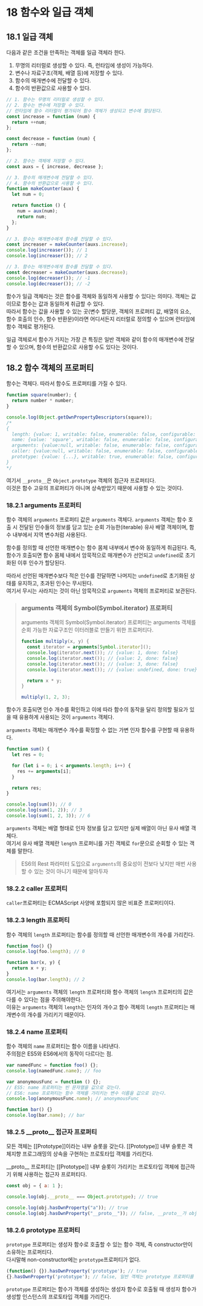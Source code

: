 # 18 함수와 일급 객체

## 18.1 일급 객체

다음과 같은 조건을 만족하는 객체를 일급 객체라 한다.

1. 무명의 리터럴로 생성할 수 있다. 즉, 런타임에 생성이 가능하다.
2. 변수나 자료구조(객체, 배열 등)에 저장할 수 있다.
3. 함수의 매개변수에 전달할 수 있다.
4. 함수의 반환값으로 사용할 수 있다.

```js
// 1. 함수는 무명의 리터럴로 생성할 수 있다.
// 2. 함수는 변수에 저장할 수 있다.
// 런타임에 함수 리터럴이 평가되어 함수 객체가 생성되고 변수에 할당된다.
const increase = function (num) {
  return ++num;
};

const decrease = function (num) {
  return --num;
};

// 2. 함수는 객체에 저장할 수 있다.
const auxs = { increase, decrease };

// 3. 함수의 매개변수에 전달할 수 있다.
// 4. 함수의 반환값으로 사용할 수 있다.
function makeCounter(aux) {
  let num = 0;

  return function () {
    num = aux(num);
    return num;
  };
}

// 3. 함수는 매개변수에게 함수를 전달할 수 있다.
const increaser = makeCounter(auxs.increase);
console.log(increaser()); // 1
console.log(increaser()); // 2

// 3. 함수는 매개변수에게 함수를 전달할 수 있다.
const decreaser = makeCounter(auxs.decrease);
console.log(decreaser()); // -1
console.log(decreaser()); // -2
```

함수가 일급 객체라는 것은 함수를 객체와 동일하게 사용할 수 있다는 의미다. 객체는 값이므로 함수는 값과 동일하게 취급할 수 있다.  
따라서 함수는 값을 사용할 수 있는 곳(변수 할당문, 객체의 프로퍼티 값, 배열의 요소, 함수 호출의 인수, 함수 반환문)이라면 어디서든지 리터럴로 정의할 수 있으며 런타임에 함수 객체로 평가된다.

일급 객체로서 함수가 가지는 가장 큰 특징은 일반 객체와 같이 함수의 매개변수에 전달할 수 있으며, 함수의 반환값으로 사용할 수도 있다는 것이다.

## 18.2 함수 객체의 프로퍼티

함수는 객체다. 따라서 함수도 프로퍼티를 가질 수 있다.

```js
function square(number); {
  return number * number;
}

console.log(Object.getOwnPropertyDescriptors(square));
/*
{
  length: {value: 1, writable: false, enumerable: false, configurable: true}
  name: {value: 'square', writable: false, enumerable: false, configurable: true}
  arguments: {value:null, writable: false, enumerable: false, configurable: false}
  caller: {value:null, writable: false, enumerable: false, configurable: false}
  prototype: {value: {...}, writable: true, enumerable: false, configurable: false}
}
*/
```

여기서 `__proto__`은 `Object.prototype` 객체의 접근자 프로퍼티다.  
이것은 함수 고유의 프로퍼티가 아니며 상속받았기 때문에 사용할 수 있는 것이다.

### 18.2.1 arguments 프로퍼티

함수 객체의 `arguments` 프로퍼티 값은 `arguments` 객체다. `arguments` 객체는 함수 호출 시 전달된 인수들의 정보를 담고 있는 순회 가능한(iterable) 유사 배열 객체이며, 함수 내부에서 지역 변수처럼 사용된다.

함수를 정의할 때 선언한 매개변수는 함수 몸체 내부에서 변수와 동일하게 취급된다. 즉, 함수가 호출되면 함수 몸체 내에서 암묵적으로 매개변수가 선언되고 `undefined`로 초기화된 이후 인수가 할당된다.

따라서 선언된 매개변수보다 적은 인수를 전달하면 나머지는 `undefined`로 초기화된 상태를 유지하고, 초과된 인수는 무시된다.  
여기서 무시는 사라지는 것이 아닌 암묵적으로 `arguments` 객체의 프로퍼티로 보관된다.

> ### arguments 객체의 Symbol(Symbol.iterator) 프로퍼티
>
> arguments 객체의 Symbol(Symbol.iterator) 프로퍼티는 arguments 객체를 순회 가능한 자료구조인 이터러블로 만들기 위한 프로퍼티다.
>
> ```js
> function multiply(x, y) {
>   const iterator = arguments[Symbol.iterator]();
>   console.log(iterator.next()); // {value: 1, done: false}
>   console.log(iterator.next()); // {value: 2, done: false}
>   console.log(iterator.next()); // {value: 3, done: false}
>   console.log(iterator.next()); // {value: undefined, done: true}
>
>   return x * y;
> }
>
> multiply(1, 2, 3);
> ```

함수가 호출되면 인수 개수를 확인하고 이에 따라 함수의 동작을 달리 정의할 필요가 있을 때 유용하게 사용되는 것이 `arguments` 객체다.

`arguments` 객체는 매개변수 개수를 확정할 수 없는 가변 인자 함수를 구현할 때 유용하다.

```js
function sum() {
  let res = 0;

  for (let i = 0; i < arguments.length; i++) {
    res += arguments[i];
  }

  return res;
}

console.log(sum()); // 0
console.log(sum(1, 2)); // 3
console.log(sum(1, 2, 3)); // 6
```

`arguments` 객체는 배열 형태로 인자 정보를 담고 있지만 실제 배열이 아닌 유사 배열 객체다.  
여기서 유사 배열 객체란 `length` 프로퍼니를 가진 객체로 `for`문으로 순회할 수 있는 객체를 말한다.

> ES6의 Rest 파라미터 도입으로 `arguments`의 중요성이 전보다 낮지만 매번 사용할 수 있는 것이 아니기 때문에 알아두자

### 18.2.2 caller 프로퍼티

`caller`프로퍼티는 ECMAScript 사양에 포함되지 않은 비표준 프로퍼티이다.

### 18.2.3 length 프로퍼티

함수 객체의 `length` 프로퍼티는 함수를 정의할 때 선언한 매개변수의 개수를 가리킨다.

```js
function foo() {}
console.log(foo.length); // 0

function bar(x, y) {
  return x + y;
}
console.log(bar.length); // 2
```

여기서는 `arguments` 객체의 `length` 프로퍼티와 함수 객체의 `length` 프로퍼티의 값은 다를 수 있다는 점을 주의해야한다.  
이유는 `arguments` 객체의 `length`는 인자의 개수고 함수 객체의 `length` 프로퍼티는 매개변수의 개수를 가리키기 때문이다.

### 18.2.4 name 프로퍼티

함수 객체의 `name` 프로퍼티는 함수 이름을 나타낸다.  
주의점은 ES5와 ES6에서의 동작이 다르다는 점.

```js
var namedFunc = function foo() {};
console.log(namedFunc.name); // foo

var anonymousFunc = function () {};
// ES5: name 프로퍼티는 빈 문자열을 값으로 갖는다.
// ES6: name 프로퍼티는 함수 객체를 가리키는 변수 이름을 값으로 갖는다.
console.log(anonymousFunc.name); // anonymousFunc

function bar() {}
console.log(bar.name); // bar
```

### 18.2.5 \_\_proto\_\_ 접근자 프로퍼티

모든 객체는 [[Prototype]]이라는 내부 슬롯을 갖는다. [[Prototype]] 내부 슬롯은 객체지향 프로그래밍의 상속을 구현하는 프로토타입 객체를 가리킨다.

\_\_proto\_\_ 프로퍼티는 [[Prototype]] 내부 슬롯이 가리키는 프로토타입 객체에 접근하기 위해 사용하는 접근자 프로퍼티다.

```js
const obj = { a: 1 };

console.log(obj.__proto__ === Object.prototype); // true

console.log(obj.hasOwnProperty("a")); // true
console.log(obj.hasOwnProperty("__proto__")); // false, __proto__가 obj의 고유 프로퍼티 키가 아니기 때문
```

### 18.2.6 prototype 프로퍼티

`prototype` 프로퍼티는 생성자 함수로 호출할 수 있는 함수 객체, 즉 constructor만이 소유하는 프로퍼티다.  
다시말해 non-constructor에는 `prototype`프로퍼티가 없다.

```js
(function() {}).hasOwnProperty('prototype'); // true
{}.hasOwnProperty('prototype'); // false, 일반 객체는 prototype 프로퍼티를 소유하지 않음
```

`prototype` 프로퍼티는 함수가 객체를 생성하는 생성자 함수로 호출될 때 생성자 함수가 생성할 인스턴스의 프로토타입 객체를 가리킨다.
